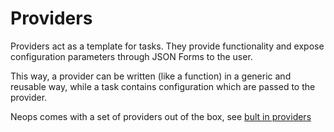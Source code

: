 # Providers

Providers act as a template for tasks. They provide functionality and expose configuration parameters through JSON Forms to the user. 

This way, a provider can be written (like a function) in a generic and reusable way, while a task contains configuration which are passed to the provider.

Neops comes with a set of providers out of the box, see [bult in providers](https://link)
